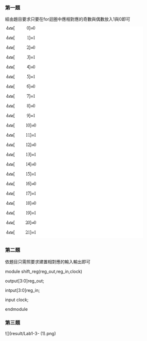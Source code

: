 ### 第一題
經由題目要求只要在for迴圈中應相對應的奇數與偶數放入1與0即可

![](result/Lab1-1.png)

### 第二題
依題目只需照要求建置相對應的輸入輸出即可

module shift_reg(reg_out,reg_in,clock)

output[3:0]reg_out;

intput[3:0]reg_in;

input clock;

endmodule

### 第三題

![](result/Lab1-3- (1).png)
